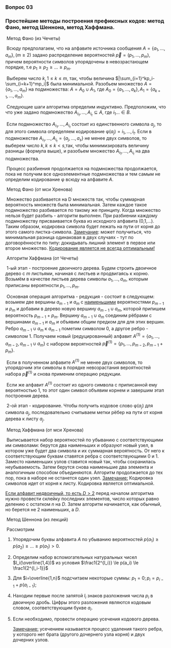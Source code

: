 ### Вопрос 03

### Простейшие методы построения префиксных кодов: метод Фано, метод Шеннона, метод Хаффмана.

​		Метод Фано (из Чечеты)

​		Всюду предполагаем, что на алфавите источника сообщения $A = \{a_1,\ldots,a_m\}, (m\ge2)$ задано распределение вероятностей $\vec{p} = (p_1,\ldots,p_m)$, причем вероятности символов упорядочены в невозрастающем порядке, т.е $p_1\ge p_2 \ge \ldots \ge p_m$.

​		Выберем число $k,1\le k \le m$, так, чтобы величина  $|\sum_{i=1}^kp_i-\sum_{i=k+1}^mp_i|$  была минимальной. Разобьем множество $A = \{ a_1,\ldots,a_m\}$ на подмножества: $A = A_0 \cup A_1$, где $A_0 = \{ a_1,\ldots,a_k\}, A_1 = \{ a_{k+1},\ldots,a_m\}$.

​		Следующие шаги алгоритма определим индуктивно. Предположим, что что уже задано подмножество $A_{i_1},\ldots, A_{i_t} \subseteq A$, где $i_1\ldots \in B$.

​		Если подмножество $A_{i_1},\ldots, A_{i_t}$ состоит из единственного символа $a_j$, то для этого символа определяем кодирование $\upvarphi(a_j) = i_1,\ldots,i_t$. Если в подмножестве $A_{i_1},\ldots, A_{i_t} = \{a_j,\ldots,a_s\}$ не менее двух символов, то выберем число $k,k \le k <s$,так, чтобы минимизировать величину разницы (формула выше), и разобьем множество $A_{i_1},\ldots, A_{i_t}$ на два подмножества.

​		Процесс разбиения продолжается на подмножества продолжается, пока не получим все одноэлементные подмножества и тем самым не определим кодирование $\upvarphi$ всюду на алфавите $A$.

​		Метод Фано (от мси Хренова)

​		Множество разбивается на D множеств так, чтобы суммарная вероятность множеств была минимальная. Затем каждое такое подмножество разбивается по такому же принципу. Когда множество нельзя будет разбить - алгоритм выполнен. При разбиении каждому подмножеству присваивается буква из исходного алфавита (0,1,...). Таким образом, кодировка символа будет лежать на пути от корня до этого самого листка-символа. <u>Замечание</u>: может получиться, что минимальная разница одинаковая в двух случаях - тут по договорённости по типу: докидывать лишний элемент в первое или второе множество. <u>Кодирование является не всегда оптимальным!</u>

​		Алгоритм Хаффмана (от Чечеты)

​		1-ый этап - построение двоичного дерева. Будем строить двоичное дерево с $m$ листьями, начиная с листьев и продвигаясь к корню. Возьмём в качестве листьев дерева символы $a_1,\ldots,a_m$, которым приписаны вероятности $p_1,\ldots,p_m$.

​		Основная операция алгоритма - редукция - состоит в следующем: возьмем две вершины $a_{m-1}$ и $a_m$ с <u>наименьшими</u> вероятностями $p_{m-1}$ и $p_m$ и добавим в дерево новую вершину $a_{m-1} \cup a_m$, которой припишем вероятность $p_{m-1} + p_m$. Вершину $a_{m-1} \cup a_m$ соединим рёбрами с вершинами $a_{m-1}$ и $a_m$ и объявим общим предком для для этих вершин. Ребро $a_{m-1}\cup a_m$ к $a_{m-1}$ пометим символом 0, а другое ребро - символом 1. Получаем новый (редуцированный) алфавит $A^{(1)} = \{a_1,\ldots,a_{m-2}, a_{m-1}\cup a_m\}$ c набором вероятностей $\vec{p}^{(1)} = \{p_1,\ldots,p_{m-2}, p_{m-1}+ p_m\}$.

​		Если в полученном алфавите $A^{(1)}$ не менее двух символов, то упорядочим эти символы в порядке невозрастания вероятностей набора $\vec{p}^{(1)}$ и снова применим операцию редукции.

​		Если же алфавит  $A^{(1)}$ состоит из одного символа с приписанной ему вероятностью 1, то этот один символ объявим корнем и завершим этап построения дерева.

​		2-ой этап - кодирование. Чтобы получить кодовое слово $\upvarphi(a_j)$ для символа $a_j$, последовательно считываем метки рёбер на пути от корня дерева к листу $a_j$. 

​		Метод Хаффмана (от мси Хренова)

​		Выписывается набор вероятностей по убыванию с соответствующими им символами: берутся два наименьших и образуют новый узел, в котором уже будет два символа и их суммарная вероятность. От него к соответствующим буквам ставятся ребра с соответствующими 0 и 1. Заместо наименьших узлов ставится новый так, чтобы сохранилась неубываемость. Затем берутся снова наименьшие два элемента и аналогичным способом объединяются. Алгоритм продолжается до тех пор, пока в наборе не останется один узел. <u>Замечание:</u> Кодировка символов идет от корня к листу. Кодировка является оптимальной. 

<u>Если алфавит недвоичный, то есть $D>2$</u> перед началом алгоритма нужно провести склейку последних элементов, число которых равно делению с остатком $n$ на $D$. Затем алгоритм начинается, как обычный, но берется не 2 наименьших, а $D$.

​		Метод Шеннона (из лекций)

​		Рассмотрим 

1. Упорядочим буквы алфавита $A$ по убыванию вероятностей $p(a_1) \ge p(a_2) \ge \ldots \ge p(a_1) > 0$.

2. Определим набор вспомогательных натуральных чисел $l_i(\overline{1,4})$ из условия $\frac1{2^{l_i}} \le p(a_i) \le \frac1{2^{l_i-1}}$
   
3. Для $i=\overline{1,n}$ подсчитаем некоторые суммы: $p_1 = 0; p_i = p_{i-1} + p(a_{i-1})$;

4. Находим первые после запятой $l_i$ знаков разложения числа $p_i$ в двоичную дробь. Цифры этого разложения являются кодовым словом, соответствующим букве $a_i$.

5. Если необходимо, провести операцию усечения кодового дерева.

   <u>Замечание:</u> усечением называется процесс удаления такого ребра, у которого нет брата (другого дочернего узла корня) и двух дочерних узлов.



